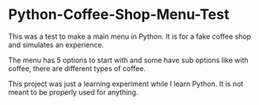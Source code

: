 # Python-Coffee-Shop-Menu-Test
This was a test to make a main menu in Python. It is for a fake coffee shop and simulates an experience.

The menu has 5 options to start with and some have sub options like with coffee, there are different types of coffee.

This project was just a learning experiment while I learn Python. It is not meant to be properly used for anything.
